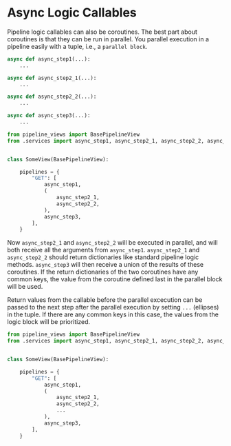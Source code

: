 # Async Logic Callables

Pipeline logic callables can also be coroutines.
The best part about coroutines is that they can be run in parallel.
You parallel execution in a pipeline easily with a tuple, i.e., a `parallel block`.


```python title="services.py"
async def async_step1(...):
    ...

async def async_step2_1(...):
    ...

async def async_step2_2(...):
    ...

async def async_step3(...):
    ...
```

```python title="views.py" hl_lines="10 11 12 13"
from pipeline_views import BasePipelineView
from .services import async_step1, async_step2_1, async_step2_2, async_step3


class SomeView(BasePipelineView):

    pipelines = {
        "GET": [
            async_step1,
            (
                async_step2_1,
                async_step2_2,
            ),
            async_step3,
        ],
    }
```

Now `async_step2_1` and `async_step2_2` will be executed in parallel, and will both receive all the
arguments from `async_step1`. `async_step2_1` and `async_step2_2` should return dictionaries like standard
pipeline logic methods. `async_step3` will then receive a union of the results of these coroutines.
If the return dictionaries of the two coroutines have any common keys, the value from the coroutine defined last
in the parallel block will be used.

Return values from the callable before the parallel excecution can be passed to the next step after the
parallel execution by setting `...` (ellipses) in the tuple. If there are any common keys in this case,
the values from the logic block will be prioritized.

```python title="views.py" hl_lines="13"
from pipeline_views import BasePipelineView
from .services import async_step1, async_step2_1, async_step2_2, async_step3


class SomeView(BasePipelineView):

    pipelines = {
        "GET": [
            async_step1,
            (
                async_step2_1,
                async_step2_2,
                ...
            ),
            async_step3,
        ],
    }
```
